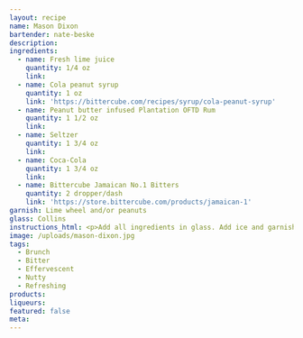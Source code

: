 ```yaml
---
layout: recipe
name: Mason Dixon
bartender: nate-beske
description:
ingredients:
  - name: Fresh lime juice
    quantity: 1/4 oz
    link:
  - name: Cola peanut syrup
    quantity: 1 oz
    link: 'https://bittercube.com/recipes/syrup/cola-peanut-syrup'
  - name: Peanut butter infused Plantation OFTD Rum
    quantity: 1 1/2 oz
    link:
  - name: Seltzer
    quantity: 1 3/4 oz
    link:
  - name: Coca-Cola
    quantity: 1 3/4 oz
    link:
  - name: Bittercube Jamaican No.1 Bitters
    quantity: 2 dropper/dash
    link: 'https://store.bittercube.com/products/jamaican-1'
garnish: Lime wheel and/or peanuts
glass: Collins
instructions_html: <p>Add all ingredients in glass. Add ice and garnish.</p>
image: /uploads/mason-dixon.jpg
tags:
  - Brunch
  - Bitter
  - Effervescent
  - Nutty
  - Refreshing
products:
liqueurs:
featured: false
meta:
---
```


